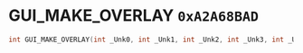 # GUI_MAKE_OVERLAY `0xA2A68BAD`

```cpp
int GUI_MAKE_OVERLAY(int _Unk0, int _Unk1, int _Unk2, int _Unk3, int _Unk4, int _Unk5);
```